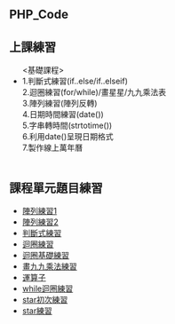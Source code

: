 ## PHP_Code 
## 上課練習

<ul>
<基礎課程>
    <li>
        1.判斷式練習(if..else/if..elseif)<br>
        2.迴圈練習(for/while)/畫星星/九九乘法表<br>
        3.陣列練習(陣列反轉)<br>
        4.日期時間練習(date())<br>
        5.字串轉時間(strtotime())<br>
        6.利用date()呈現日期格式<br>
        7.製作線上萬年曆<br>
        <br>
    </li>
</ul>


## 課程單元題目練習
<ul>
    <li><a href="array01.php">陣列練習1</a></li>
    <li><a href="array02.php">陣列練習2</a></li>
    <li><a href="flow.php">判斷式練習</a></li>
    <li><a href="for.php">迴圈練習</a></li>
    <li><a href="loop.php">迴圈基礎練習</a></li>
    <li><a href="nine.php">畫九九乘法練習</a></li>
    <li><a href="operator.php">運算子</a></li>
    <li><a href="while.php">while迴圈練習</a></li>
    <li><a href="star.php">star初次練習</a></li>
    <li><a href="star_update.php">star練習</a></li>
</ul>